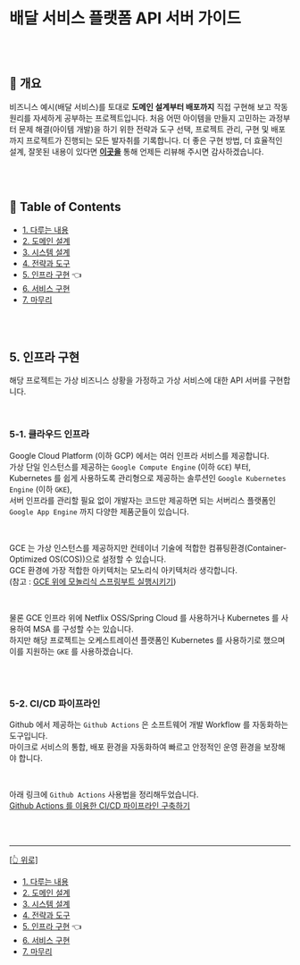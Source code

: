 # 배달 서비스 플랫폼 API 서버 가이드

<br/><br/>



## :speech_balloon: 개요

비즈니스 예시(배달 서비스)를 토대로 **도메인 설계부터 배포까지** 
직접 구현해 보고 작동 원리를 자세하게 공부하는 프로젝트입니다. 
처음 어떤 아이템을 만들지 고민하는 과정부터 문제 해결(아이템 개발)을 하기 위한 전략과 도구 선택, 
프로젝트 관리, 구현 및 배포까지 프로젝트가 진행되는 모든 발자취를 기록합니다. 
더 좋은 구현 방법, 더 효율적인 설계, 잘못된 내용이 있다면 **[이곳을](https://github.com/cholnh/delivery-platform-server-guide/issues)** 
통해 언제든 리뷰해 주시면 감사하겠습니다.

<br/><br/>



## :memo: Table of Contents

- [1. 다루는 내용](https://github.com/cholnh/delivery-platform-server-guide/blob/main/contents/1/index.md#배달-서비스-플랫폼-api-서버-가이드)
- [2. 도메인 설계](https://github.com/cholnh/delivery-platform-server-guide/blob/main/contents/2/index.md#배달-서비스-플랫폼-api-서버-가이드)
- [3. 시스템 설계](https://github.com/cholnh/delivery-platform-server-guide/blob/main/contents/3/index.md#배달-서비스-플랫폼-api-서버-가이드)
- [4. 전략과 도구](https://github.com/cholnh/delivery-platform-server-guide/blob/main/contents/4/index.md#배달-서비스-플랫폼-api-서버-가이드)
- [5. 인프라 구현](https://github.com/cholnh/delivery-platform-server-guide/blob/main/contents/5/index.md#배달-서비스-플랫폼-api-서버-가이드) :point_left: 
- [6. 서비스 구현](https://github.com/cholnh/delivery-platform-server-guide/blob/main/contents/6/index.md#배달-서비스-플랫폼-api-서버-가이드)
- [7. 마무리](https://github.com/cholnh/delivery-platform-server-guide/blob/main/contents/7/index.md#배달-서비스-플랫폼-api-서버-가이드)

<br/><br/>



## 5. 인프라 구현
해당 프로젝트는 가상 비즈니스 상황을 가정하고 가상 서비스에 대한 API 서버를 구현합니다.  

<br/>

### 5-1. 클라우드 인프라

Google Cloud Platform (이하 GCP) 에서는 여러 인프라 서비스를 제공합니다.  
가상 단일 인스턴스를 제공하는 `Google Compute Engine` (이하 `GCE`) 부터,  
Kubernetes 를 쉽게 사용하도록 관리형으로 제공하는 솔루션인 `Google Kubernetes Engine` (이하 `GKE`),  
서버 인프라를 관리할 필요 없이 개발자는 코드만 제공하면 되는 서버리스 플랫폼인 `Google App Engine` 까지 다양한 제품군들이 있습니다.

<br/>

GCE 는 가상 인스턴스를 제공하지만 컨테이너 기술에 적합한 컴퓨팅환경(Container-Optimized OS(COS))으로 설정할 수 있습니다.  
GCE 환경에 가장 적합한 아키텍처는 모노리식 아키텍처라 생각합니다.  
(참고 : [GCE 위에 모놀리식 스프링부트 실행시키기](https://github.com/cholnh/delivery-platform-server-guide/blob/main/contents/5/gcp-gce-msa.md#gcp-gce-msa.md#gce-위에-모놀리식-스프링부트-실행시키기))

<br/>

물론 GCE 인프라 위에 Netflix OSS/Spring Cloud 를 사용하거나 Kubernetes 를 사용하여 MSA 를 구성할 수는 있습니다.  
하지만 해당 프로젝트는 오케스트레이션 플랫폼인 Kubernetes 를 사용하기로 했으며 이를 지원하는 `GKE` 를 사용하겠습니다.

<br/><br/>

### 5-2. CI/CD 파이프라인

Github 에서 제공하는 `Github Actions` 은 소프트웨어 개발 Workflow 를 자동화하는 도구입니다.  
마이크로 서비스의 통합, 배포 환경을 자동화하여 빠르고 안정적인 운영 환경을 보장해야 합니다.  

<br/>

아래 링크에 `Github Actions` 사용법을 정리해두었습니다.  
[Github Actions 를 이용한 CI/CD 파이프라인 구축하기](https://github.com/cholnh/delivery-platform-server-guide/blob/main/contents/5/ci-cd.md/#github-actions-를-이용한-cicd-파이프라인-구축)



<br/><br/>

---

[[:point_up_2: 위로]](https://github.com/cholnh/delivery-platform-server-guide/blob/main/contents/5/index.md#배달-서비스-플랫폼-api-서버-가이드)
- [1. 다루는 내용](https://github.com/cholnh/delivery-platform-server-guide/blob/main/contents/1/index.md#배달-서비스-플랫폼-api-서버-가이드)
- [2. 도메인 설계](https://github.com/cholnh/delivery-platform-server-guide/blob/main/contents/2/index.md#배달-서비스-플랫폼-api-서버-가이드)
- [3. 시스템 설계](https://github.com/cholnh/delivery-platform-server-guide/blob/main/contents/3/index.md#배달-서비스-플랫폼-api-서버-가이드)
- [4. 전략과 도구](https://github.com/cholnh/delivery-platform-server-guide/blob/main/contents/4/index.md#배달-서비스-플랫폼-api-서버-가이드)
- [5. 인프라 구현](https://github.com/cholnh/delivery-platform-server-guide/blob/main/contents/5/index.md#배달-서비스-플랫폼-api-서버-가이드) :point_left: 
- [6. 서비스 구현](https://github.com/cholnh/delivery-platform-server-guide/blob/main/contents/6/index.md#배달-서비스-플랫폼-api-서버-가이드)
- [7. 마무리](https://github.com/cholnh/delivery-platform-server-guide/blob/main/contents/7/index.md#배달-서비스-플랫폼-api-서버-가이드)
